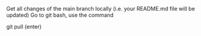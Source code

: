 Get all changes of the main branch locally (i.e. your README.md file will be updated)
Go to git bash, use the command

git pull (enter)
